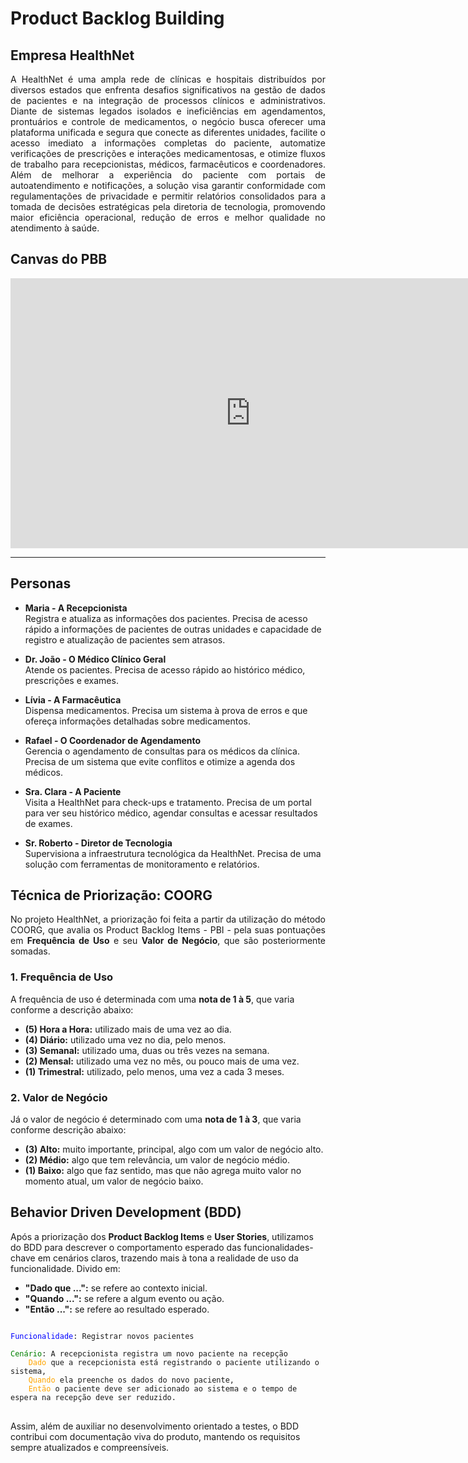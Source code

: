 # Product Backlog Building

## Empresa HealthNet

<div style="text-align: justify"> A HealthNet é uma ampla rede de clínicas e hospitais distribuídos por diversos estados que enfrenta desafios significativos na gestão de dados de pacientes e na integração de processos clínicos e administrativos. Diante de sistemas legados isolados e ineficiências em agendamentos, prontuários e controle de medicamentos, o negócio busca oferecer uma plataforma unificada e segura que conecte as diferentes unidades, facilite o acesso imediato a informações completas do paciente, automatize verificações de prescrições e interações medicamentosas, e otimize fluxos de trabalho para recepcionistas, médicos, farmacêuticos e coordenadores. Além de melhorar a experiência do paciente com portais de autoatendimento e notificações, a solução visa garantir conformidade com regulamentações de privacidade e permitir relatórios consolidados para a tomada de decisões estratégicas pela diretoria de tecnologia, promovendo maior eficiência operacional, redução de erros e melhor qualidade no atendimento à saúde.</div>

## Canvas do PBB

<iframe width="768" height="432" src="https://miro.com/app/live-embed/uXjVIlN5Oxg=/?embedMode=view_only_without_ui&moveToViewport=-13358,-12556,33280,16059&embedId=530780821800" frameborder="0" scrolling="no" allow="fullscreen; clipboard-read; clipboard-write" allowfullscreen></iframe>

---

## Personas

- **Maria - A Recepcionista**<br>
  Registra e atualiza as informações dos pacientes. Precisa de acesso rápido a informações de pacientes de outras unidades e capacidade de registro e atualização de pacientes sem atrasos.

- **Dr. João - O Médico Clínico Geral**<br>
  Atende os pacientes. Precisa de acesso rápido ao histórico médico, prescrições e exames.

- **Lívia - A Farmacêutica**<br>
  Dispensa medicamentos. Precisa um sistema à prova de erros e que ofereça informações detalhadas sobre medicamentos.

- **Rafael - O Coordenador de Agendamento**<br>
  Gerencia o agendamento de consultas para os médicos da clínica. Precisa de um sistema que evite conflitos e otimize a agenda dos médicos.

- **Sra. Clara - A Paciente**<br>
  Visita a HealthNet para check-ups e tratamento. Precisa de um portal para ver seu histórico médico, agendar consultas e acessar resultados de exames.

- **Sr. Roberto - Diretor de Tecnologia**<br>
  Supervisiona a infraestrutura tecnológica da HealthNet. Precisa de uma solução com ferramentas de monitoramento e relatórios.

## Técnica de Priorização: COORG

<div style="text-align: justify">
No projeto HealthNet, a priorização foi feita a partir da utilização do método COORG, que avalia os Product Backlog Items - PBI - pela suas pontuações em <b>Frequência de Uso</b> e seu <b>Valor de Negócio</b>, que são posteriormente somadas.
</div>

### 1. Frequência de Uso

A frequência de uso é determinada com uma <b>nota de 1 à 5</b>, que varia conforme a descrição abaixo:

- **(5) Hora a Hora:** utilizado mais de uma vez ao dia.
- **(4) Diário:** utilizado uma vez no dia, pelo menos.
- **(3) Semanal:** utilizado uma, duas ou três vezes na semana.
- **(2) Mensal:** utilizado uma vez no mês, ou pouco mais de uma vez.
- **(1) Trimestral:** utilizado, pelo menos, uma vez a cada 3 meses.

### 2. Valor de Negócio

Já o valor de negócio é determinado com uma <b>nota de 1 à 3</b>, que varia conforme descrição abaixo:

- **(3) Alto:** muito importante, principal, algo com um valor de negócio alto.
- **(2) Médio:** algo que tem relevância, um valor de negócio médio.
- **(1) Baixo:** algo que faz sentido, mas que não agrega muito valor no
  momento atual, um valor de negócio baixo.

## Behavior Driven Development (BDD)

Após a priorização dos <b>Product Backlog Items</b> e <b>User Stories</b>, utilizamos do BDD para descrever o comportamento esperado das funcionalidades-chave em cenários claros, trazendo mais à tona a realidade de uso da funcionalidade. Divido em:

- **"Dado que ...":** se refere ao contexto inicial.
- **"Quando ...":** se refere a algum evento ou ação.
- **"Então ...":** se refere ao resultado esperado.

<pre>
<code>
<span style="color: blue;">Funcionalidade</span>: Registrar novos pacientes

<span style="color: green;">Cenário</span>: A recepcionista registra um novo paciente na recepção
    <span style="color: orange;">Dado</span> que a recepcionista está registrando o paciente utilizando o sistema,
    <span style="color: orange;">Quando</span> ela preenche os dados do novo paciente,
    <span style="color: orange;">Então</span> o paciente deve ser adicionado ao sistema e o tempo de espera na recepção deve ser reduzido.
</code>
</pre>

Assim, além de auxiliar no desenvolvimento orientado a testes, o BDD contribui com documentação viva do produto, mantendo os requisitos sempre atualizados e compreensíveis.
